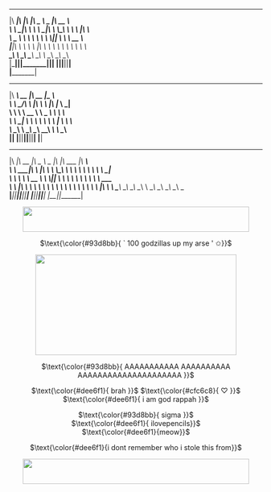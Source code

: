 

 ________  ___  ________  _____ ______   ________                
|\   ____\|\  \|\   ____\|\   _ \  _   \|\   __  \               
\ \  \___|\ \  \ \  \___|\ \  \\\__\ \  \ \  \|\  \              
 \ \_____  \ \  \ \  \  __\ \  \\|__| \  \ \   __  \             
  \|____|\  \ \  \ \  \|\  \ \  \    \ \  \ \  \ \  \            
    ____\_\  \ \__\ \_______\ \__\    \ \__\ \__\ \__\           
   |\_________\|__|\|_______|\|__|     \|__|\|__|\|__|           
   \|_________|                                                  
                                                                 
                                                                 
 ________ ________  ________  _________                          
|\  _____\\   __  \|\   __  \|\___   ___\                        
\ \  \__/\ \  \|\  \ \  \|\  \|___ \  \_|                        
 \ \   __\\ \   __  \ \   _  _\   \ \  \                         
  \ \  \_| \ \  \ \  \ \  \\  \|   \ \  \                        
   \ \__\   \ \__\ \__\ \__\\ _\    \ \__\                       
    \|__|    \|__|\|__|\|__|\|__|    \|__|                       
                                                                 
                                                                 
                                                                 
 ________  ________  _____ ______   ___  ________   ________     
|\   ____\|\   __  \|\   _ \  _   \|\  \|\   ___  \|\   ____\    
\ \  \___|\ \  \|\  \ \  \\\__\ \  \ \  \ \  \\ \  \ \  \___|    
 \ \  \  __\ \   __  \ \  \\|__| \  \ \  \ \  \\ \  \ \  \  ___  
  \ \  \|\  \ \  \ \  \ \  \    \ \  \ \  \ \  \\ \  \ \  \|\  \ 
   \ \_______\ \__\ \__\ \__\    \ \__\ \__\ \__\\ \__\ \_______\
    \|_______|\|__|\|__|\|__|     \|__|\|__|\|__| \|__|\|_______|



</p>

<div align="center">

  <img src="https://i.postimg.cc/wTFKvRYt/divider.png" width="450" height="50">  

  $\text{\color{#93d8bb}{  ` 100 godzillas up my arse ' ✩}}$
  
  <img src="https://i.postimg.cc/2SJ4FTNP/ivantilll.png" width="400" height="200">  

 
 $\text{\color{#93d8bb}{  AAAAAAAAAAA AAAAAAAAAA AAAAAAAAAAAAAAAAAAAAA   }}$

 $\text{\color{#dee6f1}{ brah }}$ $\text{\color{#cfc6c8}{ ♡ }}$  $\text{\color{#dee6f1}{ i am god rappah }}$

$\text{\color{#93d8bb}{ sigma }}$ <br/>
$\text{\color{#dee6f1}{ ilovepencils}}$ <br/> $\text{\color{#dee6f1}{meow}}$ 

$\text{\color{#dee6f1}{i dont remember who i stole this from}}$

  <img src="https://i.postimg.cc/wTFKvRYt/divider.png" width="450" height="50">  
</div>
